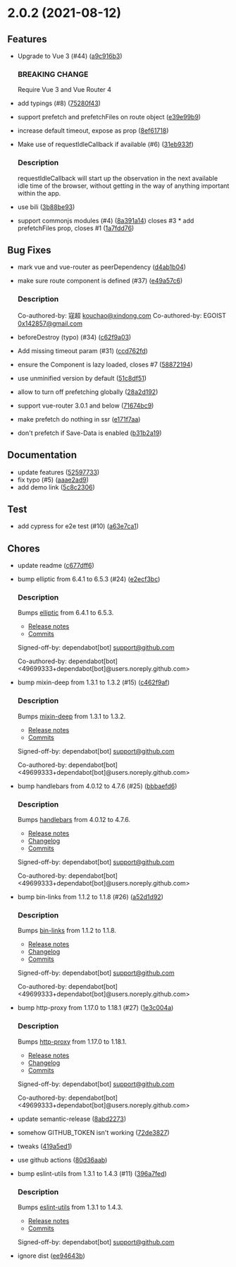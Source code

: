 
# 2.0.2    (2021-08-12)

## **Features**

* Upgrade to Vue 3 (#44) ([a9c916b3](https://github.com/Clarkkkk/vue-router-prefetch/commit/a9c916b30402b8fde59c5ec7f1cd67939977c10d))
    
    ### **BREAKING CHANGE**
    
    Require Vue 3 and Vue Router 4
    
* add typings (#8) ([75280f43](https://github.com/Clarkkkk/vue-router-prefetch/commit/75280f43714f25119a99b7298f01dba972e538d4))
* support prefetch and prefetchFiles on route object ([e39e99b9](https://github.com/Clarkkkk/vue-router-prefetch/commit/e39e99b915fc19c9d2cac8c53235f75babc3088e))
* increase default timeout, expose as prop ([8ef61718](https://github.com/Clarkkkk/vue-router-prefetch/commit/8ef61718b2e965fe01a8fbf8ce491edb0a37ab2a))
* Make use of requestIdleCallback if available (#6) ([31eb933f](https://github.com/Clarkkkk/vue-router-prefetch/commit/31eb933f82931e56e131d2fbcff4ffca650bbec1))
    
    ### **Description**
    
    requestIdleCallback will start up the observation in the next available idle time of the browser, without getting in the way of anything important within the app.
    
* use bili ([3b88be93](https://github.com/Clarkkkk/vue-router-prefetch/commit/3b88be93c97073ffc031cf85795a632fd0b4d981))
* support commonjs modules (#4) ([8a391a14](https://github.com/Clarkkkk/vue-router-prefetch/commit/8a391a14b1c793f1f044a42b5e2db3543db36b65))
    closes #3 * add prefetchFiles prop, closes #1 ([1a7fdd76](https://github.com/Clarkkkk/vue-router-prefetch/commit/1a7fdd760764e52c5c8bfb8db03b55af21aff014))

## **Bug Fixes**

* mark vue and vue-router as peerDependency ([d4ab1b04](https://github.com/Clarkkkk/vue-router-prefetch/commit/d4ab1b04c398aedc0ceb58d41e7c5656b2cf6a8a))
* make sure route component is defined (#37) ([e49a57c6](https://github.com/Clarkkkk/vue-router-prefetch/commit/e49a57c6eef32fc72a938cd1514b31928c4f3800))
    
    ### **Description**
    
    Co-authored-by: 寇超 <kouchao@xindong.com>
    Co-authored-by: EGOIST <0x142857@gmail.com>
    
* beforeDestroy (typo) (#34) ([c62f9a03](https://github.com/Clarkkkk/vue-router-prefetch/commit/c62f9a03ea40fec42e807b28d5d2bffe4ba41608))
* Add missing timeout param (#31) ([ccd762fd](https://github.com/Clarkkkk/vue-router-prefetch/commit/ccd762fd06b7a51b04fc326483eef03a65fc5853))
* ensure the Component is lazy loaded, closes #7 ([58872194](https://github.com/Clarkkkk/vue-router-prefetch/commit/58872194930281db4e13e54cc76e101d9d0709e3))
* use unminified version by default ([51c8df51](https://github.com/Clarkkkk/vue-router-prefetch/commit/51c8df5192f042dd29d71eb399b818dc7a45a0e0))
* allow to turn off prefetching globally ([28a2d192](https://github.com/Clarkkkk/vue-router-prefetch/commit/28a2d192f6d3280321e314f2ce957ca85ca13321))
* support vue-router 3.0.1 and below ([71674bc9](https://github.com/Clarkkkk/vue-router-prefetch/commit/71674bc951c0de79e2374574b34992ce56e9fdf9))
* make prefetch do nothing in ssr ([e171f7aa](https://github.com/Clarkkkk/vue-router-prefetch/commit/e171f7aa1448def9ecbc9a14ed2123980f3570e1))
* don't prefetch if Save-Data is enabled ([b31b2a19](https://github.com/Clarkkkk/vue-router-prefetch/commit/b31b2a1912a824698ceaa1c8e7661e775f2061b8))

## **Documentation**

* update features ([52597733](https://github.com/Clarkkkk/vue-router-prefetch/commit/525977335957970812e3021f8f8460b031f3f5e6))
* fix typo (#5) ([aaae2ad9](https://github.com/Clarkkkk/vue-router-prefetch/commit/aaae2ad938cf5ca178284eeb982fae02aef38ab7))
* add demo link ([5c8c2306](https://github.com/Clarkkkk/vue-router-prefetch/commit/5c8c2306a889e019306f89e599b0982bc069cbf7))

## **Test**

* add cypress for e2e test (#10) ([a63e7ca1](https://github.com/Clarkkkk/vue-router-prefetch/commit/a63e7ca16d8a95c1fda1720c512df6e549012b52))

## **Chores**

* update readme ([c677dff6](https://github.com/Clarkkkk/vue-router-prefetch/commit/c677dff62f1a1f38eb6d035713a3b66c33f9984e))
* bump elliptic from 6.4.1 to 6.5.3 (#24) ([e2ecf3bc](https://github.com/Clarkkkk/vue-router-prefetch/commit/e2ecf3bccac83261d6554e54483bd8568cc80fb9))
    
    ### **Description**
    
    Bumps [elliptic](https://github.com/indutny/elliptic) from 6.4.1 to 6.5.3.
    - [Release notes](https://github.com/indutny/elliptic/releases)
    - [Commits](https://github.com/indutny/elliptic/compare/v6.4.1...v6.5.3)
    
    Signed-off-by: dependabot[bot] <support@github.com>
    
    Co-authored-by: dependabot[bot] <49699333+dependabot[bot]@users.noreply.github.com>
    
* bump mixin-deep from 1.3.1 to 1.3.2 (#15) ([c462f9af](https://github.com/Clarkkkk/vue-router-prefetch/commit/c462f9af143590d8d7b010a8482520f41796deb2))
    
    ### **Description**
    
    Bumps [mixin-deep](https://github.com/jonschlinkert/mixin-deep) from 1.3.1 to 1.3.2.
    - [Release notes](https://github.com/jonschlinkert/mixin-deep/releases)
    - [Commits](https://github.com/jonschlinkert/mixin-deep/compare/1.3.1...1.3.2)
    
    Signed-off-by: dependabot[bot] <support@github.com>
    
    Co-authored-by: dependabot[bot] <49699333+dependabot[bot]@users.noreply.github.com>
    
* bump handlebars from 4.0.12 to 4.7.6 (#25) ([bbbaefd6](https://github.com/Clarkkkk/vue-router-prefetch/commit/bbbaefd6e4c7bebe6d01c84952083d9b2395c332))
    
    ### **Description**
    
    Bumps [handlebars](https://github.com/wycats/handlebars.js) from 4.0.12 to 4.7.6.
    - [Release notes](https://github.com/wycats/handlebars.js/releases)
    - [Changelog](https://github.com/handlebars-lang/handlebars.js/blob/master/release-notes.md)
    - [Commits](https://github.com/wycats/handlebars.js/compare/v4.0.12...v4.7.6)
    
    Signed-off-by: dependabot[bot] <support@github.com>
    
    Co-authored-by: dependabot[bot] <49699333+dependabot[bot]@users.noreply.github.com>
    
* bump bin-links from 1.1.2 to 1.1.8 (#26) ([a52d1d92](https://github.com/Clarkkkk/vue-router-prefetch/commit/a52d1d9237b8a91be59b9da92ceb107de22997f0))
    
    ### **Description**
    
    Bumps [bin-links](https://github.com/npm/bin-links) from 1.1.2 to 1.1.8.
    - [Release notes](https://github.com/npm/bin-links/releases)
    - [Changelog](https://github.com/npm/bin-links/blob/v1.1.8/CHANGELOG.md)
    - [Commits](https://github.com/npm/bin-links/compare/v1.1.2...v1.1.8)
    
    Signed-off-by: dependabot[bot] <support@github.com>
    
    Co-authored-by: dependabot[bot] <49699333+dependabot[bot]@users.noreply.github.com>
    
* bump http-proxy from 1.17.0 to 1.18.1 (#27) ([1e3c004a](https://github.com/Clarkkkk/vue-router-prefetch/commit/1e3c004aae5f5fa49a9006a886106e2401410e6b))
    
    ### **Description**
    
    Bumps [http-proxy](https://github.com/http-party/node-http-proxy) from 1.17.0 to 1.18.1.
    - [Release notes](https://github.com/http-party/node-http-proxy/releases)
    - [Changelog](https://github.com/http-party/node-http-proxy/blob/master/CHANGELOG.md)
    - [Commits](https://github.com/http-party/node-http-proxy/compare/1.17.0...1.18.1)
    
    Signed-off-by: dependabot[bot] <support@github.com>
    
    Co-authored-by: dependabot[bot] <49699333+dependabot[bot]@users.noreply.github.com>
    
* update semantic-release ([8abd2273](https://github.com/Clarkkkk/vue-router-prefetch/commit/8abd2273e000ab32f7f4e9be2d41caec48c34f1f))
* somehow GITHUB_TOKEN isn't working ([72de3827](https://github.com/Clarkkkk/vue-router-prefetch/commit/72de38273e33cd5a2fefdaac827e61f9f1592f83))
* tweaks ([419a5ed1](https://github.com/Clarkkkk/vue-router-prefetch/commit/419a5ed1bd7c95ba21a5d861c027924decdd0ea7))
* use github actions ([80d36aab](https://github.com/Clarkkkk/vue-router-prefetch/commit/80d36aab5d26d72d3381e5b50a55a6b53700c1dc))
* bump eslint-utils from 1.3.1 to 1.4.3 (#11) ([396a7fed](https://github.com/Clarkkkk/vue-router-prefetch/commit/396a7fed480b451da15ebdc94dd529bcaf1d896f))
    
    ### **Description**
    
    Bumps [eslint-utils](https://github.com/mysticatea/eslint-utils) from 1.3.1 to 1.4.3.
    - [Release notes](https://github.com/mysticatea/eslint-utils/releases)
    - [Commits](https://github.com/mysticatea/eslint-utils/compare/v1.3.1...v1.4.3)
    
    Signed-off-by: dependabot[bot] <support@github.com>
    
* ignore dist ([ee94643b](https://github.com/Clarkkkk/vue-router-prefetch/commit/ee94643bf4f0615861c76ba532279bacfbd0e096))



